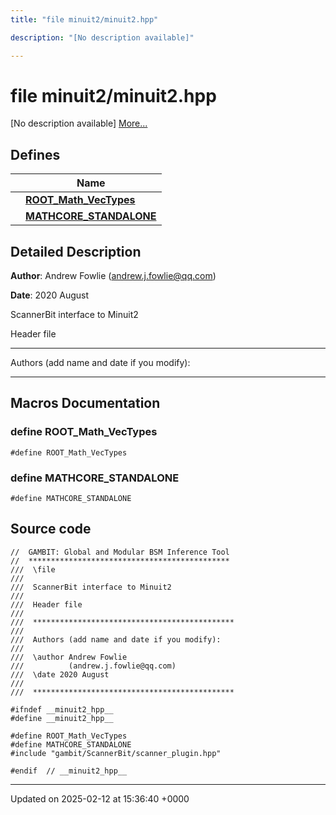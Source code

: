 ```yaml
---
title: "file minuit2/minuit2.hpp"

description: "[No description available]"

---
```


# file minuit2/minuit2.hpp

[No description available] [More...](#detailed-description)

## Defines

|                | Name           |
| -------------- | -------------- |
|  | **[ROOT_Math_VecTypes](/documentation/code/files/minuit2_8hpp/#define-root-math-vectypes)**  |
|  | **[MATHCORE_STANDALONE](/documentation/code/files/minuit2_8hpp/#define-mathcore-standalone)**  |

## Detailed Description


**Author**: Andrew Fowlie ([andrew.j.fowlie@qq.com](mailto:andrew.j.fowlie@qq.com)) 

**Date**: 2020 August

ScannerBit interface to Minuit2

Header file



------------------

Authors (add name and date if you modify):



------------------




## Macros Documentation

### define ROOT_Math_VecTypes

```
#define ROOT_Math_VecTypes 
```


### define MATHCORE_STANDALONE

```
#define MATHCORE_STANDALONE 
```


## Source code

```
//  GAMBIT: Global and Modular BSM Inference Tool
//  *********************************************
///  \file
///
///  ScannerBit interface to Minuit2
///
///  Header file
///
///  *********************************************
///
///  Authors (add name and date if you modify):
///
///  \author Andrew Fowlie
///          (andrew.j.fowlie@qq.com)
///  \date 2020 August
///
///  *********************************************

#ifndef __minuit2_hpp__
#define __minuit2_hpp__

#define ROOT_Math_VecTypes
#define MATHCORE_STANDALONE
#include "gambit/ScannerBit/scanner_plugin.hpp"

#endif  // __minuit2_hpp__
```


-------------------------------

Updated on 2025-02-12 at 15:36:40 +0000
